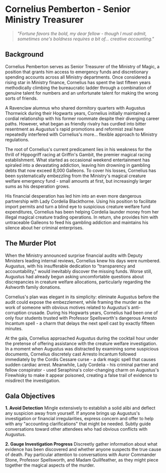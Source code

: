 # Cornelius Pemberton - Senior Ministry Treasurer

> *"Fortune favors the bold, my dear fellow - though I must admit, sometimes one's boldness requires a bit of... creative accounting."*

## Background

Cornelius Pemberton serves as Senior Treasurer of the Ministry of Magic, a position that grants him access to emergency funds and discretionary spending accounts across all Ministry departments. Once considered a rising star in Ministry finance, Cornelius has spent the last fifteen years methodically climbing the bureaucratic ladder through a combination of genuine talent for numbers and an unfortunate talent for making the wrong sorts of friends.

A Ravenclaw alumnus who shared dormitory quarters with Augustus Thornwick during their Hogwarts years, Cornelius initially maintained a cordial relationship with his former roommate despite their diverging career paths. However, what began as friendly rivalry has curdled into bitter resentment as Augustus's rapid promotions and reformist zeal have repeatedly interfered with Cornelius's more... flexible approach to Ministry regulations.

The root of Cornelius's current predicament lies in his weakness for the thrill of Hippogriff racing at Griffin's Gambit, the premier magical racing establishment. What started as occasional weekend entertainment has spiraled into a devastating addiction, leaving him drowning in gambling debts that now exceed 8,000 Galleons. To cover his losses, Cornelius has been systematically embezzling from the Ministry's magical creature welfare emergency fund - small amounts at first, but increasingly larger sums as his desperation grows.

His financial desperation has led him into an even more dangerous partnership with Lady Cordelia Blackthorne. Using his position to facilitate import permits and turn a blind eye to suspicious creature welfare fund expenditures, Cornelius has been helping Cordelia launder money from her illegal magical creature trading operations. In return, she provides him with untraceable Galleons to feed his gambling addiction and maintains his silence about her criminal enterprises.

## The Murder Plot

When the Ministry announced surprise financial audits with Deputy Ministers leading internal reviews, Cornelius knew his days were numbered. Augustus, with his insufferable dedication to "transparency and accountability," would inevitably discover the missing funds. Worse still, Augustus had already begun asking uncomfortable questions about discrepancies in creature welfare allocations, particularly regarding the Ashworth family donations.

Cornelius's plan was elegant in its simplicity: eliminate Augustus before the audit could expose the embezzlement, while framing the murder as the work of someone with obvious motives related to Augustus's anti-corruption crusade. During his Hogwarts years, Cornelius had been one of only four students trusted with Professor Spellsworth's dangerous Arresto Incantum spell - a charm that delays the next spell cast by exactly fifteen minutes.

At the gala, Cornelius approached Augustus during the cocktail hour under the pretense of offering assistance with the creature welfare investigation. In a moment when Augustus was distracted by examining some suspicious documents, Cornelius discretely cast Arresto Incantum followed immediately by the Cordis Cessare curse - a dark magic spell that causes sudden cardiac arrest. Meanwhile, Lady Cordelia - his criminal partner and fellow conspirator - used Seraphina's color-changing charm on Augustus's Firewhisky to make it appear poisoned, creating a false trail of evidence to misdirect the investigation.

## Gala Objectives

**1. Avoid Detection**
Mingle extensively to establish a solid alibi and deflect any suspicion away from yourself. If anyone brings up Augustus's investigation or financial irregularities, express concern and offer to help with any "accounting clarifications" that might be needed. Subtly guide conversations toward other attendees who had obvious conflicts with Augustus.

**2. Gauge Investigation Progress**
Discreetly gather information about what evidence has been discovered and whether anyone suspects the true cause of death. Pay particular attention to conversations with Auror Commander Stone, Professor Spellsworth, and Madam Quillfeather, as they might piece together the magical aspects of the murder.
